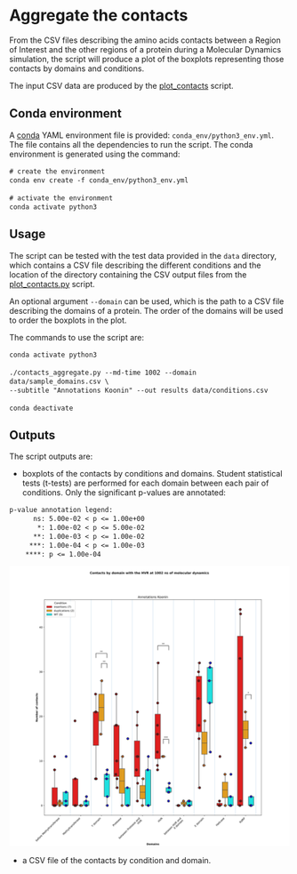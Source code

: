 # Aggregate the contacts

From the CSV files describing the amino acids contacts between a Region of Interest and the other regions of a protein 
during a Molecular Dynamics simulation, the script will produce a plot of the boxplots representing those contacts by 
domains and conditions.

The input CSV data are produced by the [plot_contacts](https://github.com/njeanne/plot_contacts/tree/main) script.

## Conda environment

A [conda](https://docs.conda.io/projects/conda/en/latest/index.html) YAML environment file is provided: 
`conda_env/python3_env.yml`. The file contains all the dependencies to run the script.
The conda environment is generated using the command:
```shell script
# create the environment
conda env create -f conda_env/python3_env.yml

# activate the environment
conda activate python3
```

## Usage

The script can be tested with the test data provided in the `data` directory, which contains a CSV file describing the 
different conditions and the location of the directory containing the CSV output files from the [plot_contacts.py](https://github.com/njeanne/plot_contacts) 
script.

An optional argument `--domain` can be used, which is the path to a CSV file describing the domains of a protein. 
The order of the domains will be used to order the boxplots in the plot.

The commands to use the script are:

```shell script
conda activate python3

./contacts_aggregate.py --md-time 1002 --domain data/sample_domains.csv \
--subtitle "Annotations Koonin" --out results data/conditions.csv

conda deactivate
```

## Outputs

The script outputs are:
- boxplots of the contacts by conditions and domains. Student statistical tests (t-tests) are performed for each domain between each pair of conditions.
Only the significant p-values are annotated:
```shell
p-value annotation legend:
      ns: 5.00e-02 < p <= 1.00e+00
       *: 1.00e-02 < p <= 5.00e-02
      **: 1.00e-03 < p <= 1.00e-02
     ***: 1.00e-04 < p <= 1.00e-03
    ****: p <= 1.00e-04
```

![contacts heatmap](doc/_static/boxplots.svg)

- a CSV file of the contacts by condition and domain.
